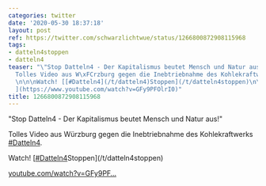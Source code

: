 ```yaml
---
categories: twitter
date: '2020-05-30 18:37:18'
layout: post
ref: https://twitter.com/schwarzlichtwue/status/1266800872908115968
tags:
- datteln4stoppen
- datteln4
teaser: "\"Stop Datteln4 - Der Kapitalismus beutet Mensch und Natur aus!\"\n\n\n\n\
  Tolles Video aus W\xFCrzburg gegen die Inebtriebnahme des Kohlekraftwerks [#Datteln4](/t/datteln4).\n\
  \n\n\nWatch! [[#Datteln4](/t/datteln4)Stoppen](/t/datteln4stoppen)\n\n\n\n[youtube.com/watch?v=GFy9PF\u2026\
  ](https://www.youtube.com/watch?v=GFy9PFOlrI0)"
title: 1266800872908115968
---
```

"Stop Datteln4 - Der Kapitalismus beutet Mensch und Natur aus!"



Tolles Video aus Würzburg gegen die Inebtriebnahme des Kohlekraftwerks [#Datteln4](/t/datteln4).



Watch! [[#Datteln4](/t/datteln4)Stoppen](/t/datteln4stoppen)



[youtube.com/watch?v=GFy9PF…](https://www.youtube.com/watch?v=GFy9PFOlrI0)
